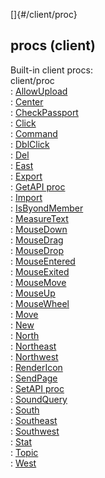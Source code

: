 []{#/client/proc}    
## procs (client)    
Built-in client procs:    
client/proc    
:   [AllowUpload](ref/client/proc/AllowUpload)    
:   [Center](ref/client/proc/Center)    
:   [CheckPassport](ref/client/proc/CheckPassport)    
:   [Click](ref/client/proc/Click)    
:   [Command](ref/client/proc/Command)    
:   [DblClick](ref/client/proc/DblClick)    
:   [Del](ref/client/proc/Del)    
:   [East](ref/client/proc/East)    
:   [Export](ref/client/proc/Export)    
:   [GetAPI proc](ref/client/proc/GetAPI)    
:   [Import](ref/client/proc/Import)    
:   [IsByondMember](ref/client/proc/IsByondMember)    
:   [MeasureText](ref/client/proc/MeasureText)    
:   [MouseDown](ref/client/proc/MouseDown)    
:   [MouseDrag](ref/client/proc/MouseDrag)    
:   [MouseDrop](ref/client/proc/MouseDrop)    
:   [MouseEntered](ref/client/proc/MouseEntered)    
:   [MouseExited](ref/client/proc/MouseExited)    
:   [MouseMove](ref/client/proc/MouseMove)    
:   [MouseUp](ref/client/proc/MouseUp)    
:   [MouseWheel](ref/client/proc/MouseWheel)    
:   [Move](ref/client/proc/Move)    
:   [New](ref/client/proc/New)    
:   [North](ref/client/proc/North)    
:   [Northeast](ref/client/proc/Northeast)    
:   [Northwest](ref/client/proc/Northwest)    
:   [RenderIcon](ref/client/proc/RenderIcon)    
:   [SendPage](ref/client/proc/SendPage)    
:   [SetAPI proc](ref/client/proc/SetAPI)    
:   [SoundQuery](ref/client/proc/SoundQuery)    
:   [South](ref/client/proc/South)    
:   [Southeast](ref/client/proc/Southeast)    
:   [Southwest](ref/client/proc/Southwest)    
:   [Stat](ref/client/proc/Stat)    
:   [Topic](ref/client/proc/Topic)    
:   [West](ref/client/proc/West)  
